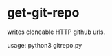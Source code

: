 # get-git-repo

writes cloneable HTTP github urls.

usage:
  python3 gitrepo.py <Github username>
  
